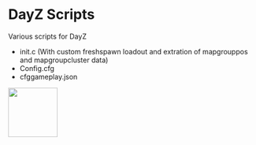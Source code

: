 # DayZ Scripts
 Various scripts for DayZ
  - init.c (With custom freshspawn loadout and extration of mapgrouppos and mapgroupcluster data)
  - Config.cfg
  - cfggameplay.json



<a href="[URL_REDIRECT](https://github.com/cappAndreas/DayZ-Scripts/blob/main/C.png)" target="blank"><img align="center" src="[URL_TO_YOUR_IMAGE](https://itscappand.medium.com/)https://itscappand.medium.com/" height="100" /></a>
